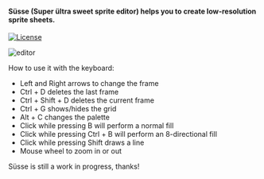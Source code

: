 #### Süsse (Super ültra sweet sprite editor) helps you to create low-resolution sprite sheets.

[![License](http://img.shields.io/:license-MIT-blue.svg)](http://doge.mit-license.org)

![editor](http://s8.postimg.org/g99frtt0l/finalfinal.gif)

How to use it with the keyboard:

* Left and Right arrows to change the frame
* Ctrl + D deletes the last frame
* Ctrl + Shift + D deletes the current frame
* Ctrl + G shows/hides the grid
* Alt + C changes the palette
* Click while pressing B will perform a normal fill
* Click while pressing Ctrl + B will perform an 8-directional fill
* Click while pressing Shift draws a line
* Mouse wheel to zoom in or out

Süsse is still a work in progress, thanks!
